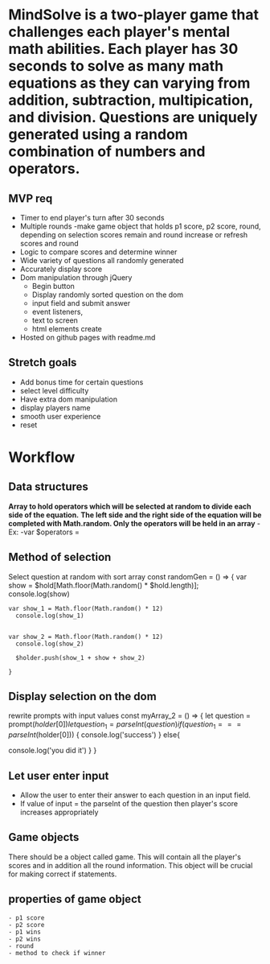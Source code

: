 **MindSolve is a two-player game that challenges each player's mental math abilities. Each player has 30 seconds to solve as many math equations as they can varying from addition, subtraction, multipication, and division. Questions are uniquely generated using a random combination of numbers and operators.**
==========================================================================
## MVP req
- Timer to end player's turn after 30 seconds
- Multiple rounds -make game object that holds p1 score, p2 score, round, depending on selection scores remain and round increase or refresh    scores and round
- Logic to compare scores and determine winner
- Wide variety of questions all randomly generated
- Accurately display score
- Dom manipulation through jQuery
  - Begin button
  - Display randomly sorted question on the dom
  - input field and submit answer
  - event listeners,
  - text to screen
  - html elements create
- Hosted on github pages with readme.md

## Stretch goals
- Add bonus time for certain questions
- select level difficulty
- Have extra dom manipulation
- display players name
- smooth user experience
- reset


# Workflow

## Data structures
**Array to hold operators which will be selected at random to divide each side of the equation.**
    **The left side and the right side of the equation will be completed with Math.random. Only the operators will be held in an array**
    -Ex:
    -var $operators =


## Method of selection

Select question at random with sort array
  const randomGen = () => {
    var show = $hold[Math.floor(Math.random() * $hold.length)];
      console.log(show)

    var show_1 = Math.floor(Math.random() * 12)
      console.log(show_1)


    var show_2 = Math.floor(Math.random() * 12)
      console.log(show_2)

      $holder.push(show_1 + show + show_2)

    }

## Display selection on the dom

rewrite prompts with input values
const myArray_2 = () => {
  let question = prompt($holder[0])
  let question_1 = parseInt(question)
    if(question_1 === parseInt($holder[0])) {
      console.log('success')
    } else{

console.log('you did it')
    }
}


## Let user enter input
  - Allow the user to enter their answer to each question in an input field.
  - If value of input = the parseInt of the question then player's score increases appropriately

  ## Game objects
  There should be a object called game. This will contain all the player's scores and in addition all the round information. This object will be crucial for making correct if statements.
  ## properties of game object
    - p1 score
    - p2 score
    - p1 wins
    - p2 wins
    - round
    - method to check if winner
